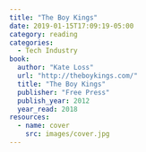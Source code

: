 ```yaml
---
title: "The Boy Kings"
date: 2019-01-15T17:09:19-05:00
category: reading
categories:
  - Tech Industry
book:
  author: "Kate Loss"
  url: "http://theboykings.com/"
  title: "The Boy Kings"
  publisher: "Free Press"
  publish_year: 2012
  year_read: 2018
resources:
  - name: cover
    src: images/cover.jpg
---
```


